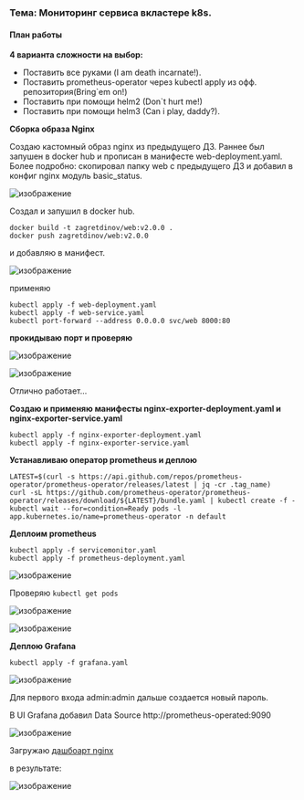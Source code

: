 ### Тема: Мониторинг сервиса вкластере k8s.
#### План работы

__4 варианта сложности на выбор:__

- Поставить все руками (I am death incarnate!). 
- Поставить prometheus-operator через kubectl apply из офф. репозитория(Bring`em on!)
- Поставить при помощи helm2 (Don`t hurt me!) 
- Поставить при помощи helm3 (Can i play, daddy?).

__Сборка образа Nginx__

Создаю кастомный  образ  nginx из предыдущего ДЗ. Раннее был запушен в docker hub и прописан в манифесте web-deployment.yaml.
Более подробно: скопировал папку web с предыдущего ДЗ и добавил в конфиг nginx модуль basic_status.

![изображение](https://github.com/otus-kuber-2023-10/zagretdinov-d_platform/assets/85208391/6d41c66d-82b5-411d-82c3-fc308f6b85c6)

Создал и запушил в docker hub.

```
docker build -t zagretdinov/web:v2.0.0 .
docker push zagretdinov/web:v2.0.0
```
и добавляю в манифест.

![изображение](https://github.com/otus-kuber-2023-10/zagretdinov-d_platform/assets/85208391/a70f1058-eb62-408a-b0ab-3bc70b299b7f)

применяю

```
kubectl apply -f web-deployment.yaml
kubectl apply -f web-service.yaml
kubectl port-forward --address 0.0.0.0 svc/web 8000:80
```

__прокидываю порт и проверяю__

![изображение](https://github.com/otus-kuber-2023-10/zagretdinov-d_platform/assets/85208391/ec203a9d-0c6a-42db-ab35-c8ef52c98492)

![изображение](https://github.com/otus-kuber-2023-10/zagretdinov-d_platform/assets/85208391/6d012370-64a7-4064-9ede-0117b17cdb22)


Отлично работает...

__Создаю и применяю манифесты nginx-exporter-deployment.yaml и nginx-exporter-service.yaml__

```
kubectl apply -f nginx-exporter-deployment.yaml
kubectl apply -f nginx-exporter-service.yaml
```

__Устанавливаю оператор prometheus и деплою__

```
LATEST=$(curl -s https://api.github.com/repos/prometheus-operator/prometheus-operator/releases/latest | jq -cr .tag_name)
curl -sL https://github.com/prometheus-operator/prometheus-operator/releases/download/${LATEST}/bundle.yaml | kubectl create -f -
kubectl wait --for=condition=Ready pods -l  app.kubernetes.io/name=prometheus-operator -n default
```

__Деплоим prometheus__

```
kubectl apply -f servicemonitor.yaml
kubectl apply -f prometheus-deployment.yaml
```


![изображение](https://github.com/otus-kuber-2023-10/zagretdinov-d_platform/assets/85208391/6b960cff-abfa-4cdb-ae04-22cb54aaa2b7)


Проверяю ```kubectl get pods```

![изображение](https://github.com/otus-kuber-2023-10/zagretdinov-d_platform/assets/85208391/7c01f8cc-2978-4c1f-8759-ee38f1f0b9e7)

![изображение](https://github.com/otus-kuber-2023-10/zagretdinov-d_platform/assets/85208391/b4135246-8ae5-4488-bf8e-4895f8afe9cf)

__Деплою Grafana__

```
kubectl apply -f grafana.yaml
```

![изображение](https://github.com/otus-kuber-2023-10/zagretdinov-d_platform/assets/85208391/2378f689-e09e-4e4e-bb8f-6e116f76a226)

Для первого входа admin:admin дальше создается новый пароль.

В UI Grafana добавил Data Source http://prometheus-operated:9090

![изображение](https://github.com/otus-kuber-2023-10/zagretdinov-d_platform/assets/85208391/23d5ea11-83a7-4493-97ab-91c1c0758311)

Загружаю [дашбоарт nginx](https://grafana.com/grafana/dashboards/12708-nginx/)

в результате:

![изображение](https://github.com/otus-kuber-2023-10/zagretdinov-d_platform/assets/85208391/143a80eb-0805-47be-871e-5311b2a3031e)




